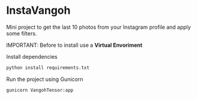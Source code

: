 # InstaVangoh

Mini project to get the last 10 photos from your Instagram profile and apply some filters.

IMPORTANT: Before to install use a **Virtual Envoriment**

Install dependencies
```python
python install requirements.txt
```

Run the project using Gunicorn 
```python
gunicorn VangohTensor:app
```
